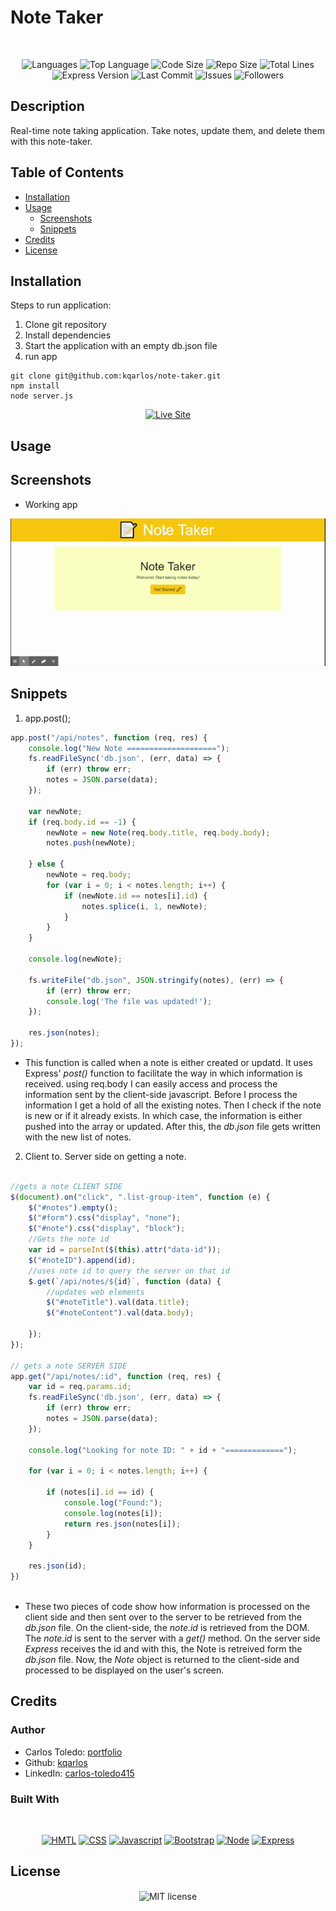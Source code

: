 # Note Taker

</br>
<p align="center">
    <img src="https://img.shields.io/github/languages/count/kqarlos/note-taker?style=for-the-badge" alt="Languages" />
    <img src="https://img.shields.io/github/languages/top/kqarlos/note-taker?style=for-the-badge" alt="Top Language" />
    <img src="https://img.shields.io/github/languages/code-size/kqarlos/note-taker?style=for-the-badge" alt="Code Size" />
    <img src="https://img.shields.io/github/repo-size/kqarlos/note-taker?style=for-the-badge" alt="Repo Size" />   
    <img src="https://img.shields.io/tokei/lines/github/kqarlos/note-taker?style=for-the-badge" alt="Total Lines" />
    <img src="https://img.shields.io/github/package-json/dependency-version/kqarlos/note-taker/express?style=for-the-badge" alt="Express Version" />
    <img src="https://img.shields.io/github/last-commit/kqarlos/note-taker?style=for-the-badge" alt="Last Commit" />  
    <img src="https://img.shields.io/github/issues/kqarlos/note-taker?style=for-the-badge" alt="Issues" />  
    <img src="https://img.shields.io/github/followers/kqarlos?style=social" alt="Followers" />  
    </p>

## Description

Real-time note taking application. Take notes, update them, and delete them with this note-taker.

## Table of Contents

* [Installation](#installation)
* [Usage](#usage)
    * [Screenshots](#screenshots)
    * [Snippets](#snippets)
* [Credits](#credits)
* [License](#license)

## Installation

Steps to run application:
1. Clone git repository
2. Install dependencies
3. Start the application with an empty db.json file
4. run app

```
git clone git@github.com:kqarlos/note-taker.git
npm install
node server.js

```

<p align="center">
    <a href="https://note-taker2020.herokuapp.com/"><img src="https://img.shields.io/badge/-👉 See Live Site-success?style=for-the-badge"  alt="Live Site" /></a>
</p>


## Usage

## Screenshots

* Working app

![Site](assets/images/live.gif)


## Snippets



1. app.post();

```javascript
app.post("/api/notes", function (req, res) {
    console.log("New Note ====================");
    fs.readFileSync('db.json', (err, data) => {
        if (err) throw err;
        notes = JSON.parse(data);
    });

    var newNote;
    if (req.body.id == -1) {
        newNote = new Note(req.body.title, req.body.body);
        notes.push(newNote);

    } else {
        newNote = req.body;
        for (var i = 0; i < notes.length; i++) {
            if (newNote.id == notes[i].id) {
                notes.splice(i, 1, newNote);
            }
        }
    }

    console.log(newNote);

    fs.writeFile("db.json", JSON.stringify(notes), (err) => {
        if (err) throw err;
        console.log('The file was updated!');
    });

    res.json(notes);
});

```
* This function is called when a note is either created or updatd. It uses Express' _post()_ function to facilitate the way in which information is received. using req.body I can easily access and process the information sent by the client-side javascript. Before I process the information I get a hold of all the existing notes. Then I check if the note is new or if it already exists. In which case, the information is either pushed into the array or updated. After this, the _db.json_ file gets written with the new list of notes.

2. Client to. Server side on getting a note.

```javascript

//gets a note CLIENT SIDE
$(document).on("click", ".list-group-item", function (e) {
    $("#notes").empty();
    $("#form").css("display", "none");
    $("#note").css("display", "block");
    //Gets the note id 
    var id = parseInt($(this).attr("data-id"));
    $("#noteID").append(id);
    //uses note id to query the server on that id
    $.get(`/api/notes/${id}`, function (data) {
        //updates web elements
        $("#noteTitle").val(data.title);
        $("#noteContent").val(data.body);

    });
});

// gets a note SERVER SIDE
app.get("/api/notes/:id", function (req, res) {
    var id = req.params.id;
    fs.readFileSync('db.json', (err, data) => {
        if (err) throw err;
        notes = JSON.parse(data);
    });

    console.log("Looking for note ID: " + id + "=============");

    for (var i = 0; i < notes.length; i++) {

        if (notes[i].id == id) {
            console.log("Found:");
            console.log(notes[i]);
            return res.json(notes[i]);
        }
    }

    res.json(id);
})
    
```
* These two pieces of code show how information is processed on the client side and then sent over to the server to be retrieved from the _db.json_ file. On the client-side, the _note.id_ is retrieved from the DOM. The _note.id_ is sent to the server with a _get()_ method. On the server side _Express_ receives the id and with this, the Note is retreived form the _db.json_ file. Now, the _Note_ object is returned to the client-side and processed to be displayed on the user's screen.


## Credits

### Author

- Carlos Toledo: [portfolio](https://professional-portfolio2020.herokuapp.com/)
- Github: [kqarlos](https://www.github.com/kqarlos)
- LinkedIn: [carlos-toledo415](https://www.linkedin.com/in/carlos-toledo415/)


### Built With

</br>
<p align="center">
    <a href="https://developer.mozilla.org/en-US/docs/Web/HTML"><img src="https://img.shields.io/badge/-HTML-orange?style=for-the-badge"  alt="HMTL" /></a>
    <a href="https://developer.mozilla.org/en-US/docs/Web/CSS"><img src="https://img.shields.io/badge/-CSS-blue?style=for-the-badge" alt="CSS" /></a>
    <a href="https://www.javascript.com/"><img src="https://img.shields.io/badge/-Javascript-yellow?style=for-the-badge" alt="Javascript" /></a>
    <a href="https://getbootstrap.com/"><img src="https://img.shields.io/badge/-Bootstrap-blueviolet?style=for-the-badge" alt="Bootstrap" /></a>
    <a href="https://nodejs.org/en/"><img src="https://img.shields.io/badge/-Node-orange?style=for-the-badge" alt="Node" /></a>
    <a href="https://www.npmjs.com/package/express"><img src="https://img.shields.io/badge/-Express-blue?style=for-the-badge" alt="Express" /></a>
</p>

## License

<p align="center">
    <img align="center" src="https://img.shields.io/github/license/kqarlos/note-taker?style=for-the-badge" alt="MIT license" />
</p>
